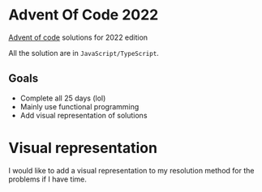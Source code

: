 # Advent Of Code 2022

[Advent of code](https://adventofcode.com/2022) solutions for 2022 edition

All the solution are in `JavaScript/TypeScript`.

## Goals

* Complete all 25 days (lol)
* Mainly use functional programming
* Add visual representation of solutions

# Visual representation

I would like to add a visual representation to my resolution method for the problems if I have time.
